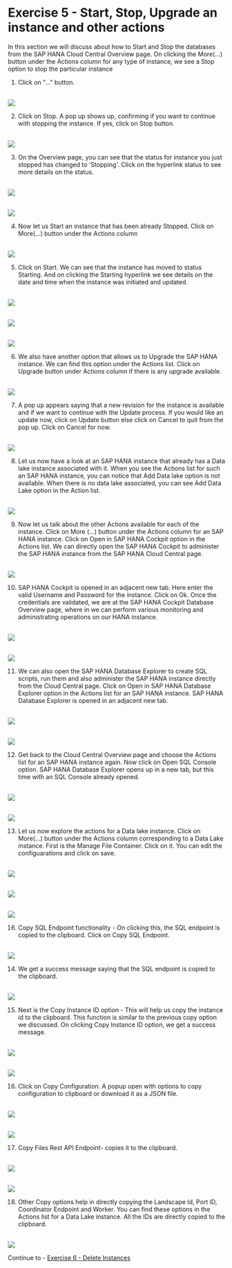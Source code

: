 # Exercise 5 - Start, Stop, Upgrade an instance and other actions

In this section we will discuss about how to Start and Stop the databases from the SAP HANA Cloud Central Overview page. On clicking the More(...) button under the Actions column for any type of instance, we see a Stop option to stop the particular instance


1. Click on "..." button.

<br>![](/exercises/ex_5/images/1.png)

2. Click on Stop. A pop up shows up, confirming if you want to continue with stopping the instance. If yes, click on Stop button.

<br>![](/exercises/ex_5/images/2.png)

3. On the Overview page, you can see that the status for instance you just stopped has changed to 'Stopping'. Click on the hyperlink status to see more details on the status.

<br>![](/exercises/ex_5/images/3.png)

<br>![](/exercises/ex_5/images/4.png)


4. Now let us Start an instance that has been already Stopped. Click on More(...) button under the Actions column

<br>![](/exercises/ex_5/images/5.png)

5. Click on Start. We can see that the instance has moved to status Starting. And on clicking the Starting hyperlink we see details on the date and time when the instance was initiated and updated.

<br>![](/exercises/ex_5/images/9.png)

<br>![](/exercises/ex_5/images/10.png)

<br>![](/exercises/ex_5/images/11.png)

6. We also have another option that allows us to Upgrade the SAP HANA instance. We can find this option under the Actions list. Click on Upgrade button under Actions column if there is any upgrade available.

<br>![](/exercises/ex_5/images/6.png)

7. A pop up appears saying that a new revision for the instance is available and if we want to continue with the Update process. If you would like an update now, click on Update button else click on Cancel to quit from the pop up. Click on Cancel for now.

<br>![](/exercises/ex_5/images/7.png)

8. Let us now have a look at an SAP HANA instance that already has a Data lake instance associated with it. When you see the Actions list for such an SAP HANA instance, you can notice that Add Data lake option is not available. When there is no data lake associated, you can see Add Data Lake option in the Action list.

<br>![](/exercises/ex_5/images/8.png)

9. Now let us talk about the other Actions available for each of the instance. Click on More (...) button under the Actions column for an SAP HANA instance. Click on Open in SAP HANA Cockpit option in the Actions list. We can directly open the SAP HANA Cockpit to administer the SAP HANA instance from the SAP HANA Cloud Central page.

<br>![](/exercises/ex_5/images/12.png)

10. SAP HANA Cockpit is opened in an adjacent new tab. Here enter the valid Username and Password for the instance. Click on Ok. Once the credentials are validated, we are at the SAP HANA Cockpit Database Overview page, where in we can perform various monitoring and administrating operations on our HANA instance.

<br>![](/exercises/ex_5/images/13_a.png)

<br>![](/exercises/ex_5/images/13_b.png)

11. We can also open the SAP HANA Database Explorer to create SQL scripts, run them and also administer the SAP HANA instance directly from the Cloud Central page. Click on Open in SAP HANA Database Explorer option in the Actions list for an SAP HANA instance. SAP HANA Database Explorer is opened in an adjacent new tab. 

<br>![](/exercises/ex_5/images/14_a.png)

<br>![](/exercises/ex_5/images/14_b.png)

12. Get back to the Cloud Central Overview page and choose the Actions list for an SAP HANA instance again. Now click on Open SQL Console option. SAP HANA Database Explorer opens up in a new tab, but this time with an SQL Console already opened.

<br>![](/exercises/ex_5/images/15_a.png)

<br>![](/exercises/ex_5/images/15_b.png)

13. Let us now explore the actions for a Data lake instance. Click on More(...) button under the Actions column corresponding to a Data Lake instance. First is the Manage File Container. Click on it. You can edit the configuarations and click on save.

<br>![](/exercises/ex_5/images/16.png)

<br>![](/exercises/ex_5/images/17.png)

<br>![](/exercises/ex_5/images/18.png)

16. Copy SQL Endpoint functionality - On clicking this, the SQL endpoint is copied to the clipboard. Click on Copy SQL Endpoint.

<br>![](/exercises/ex_5/images/19.png)

14. We get a success message saying that the SQL endpoint is copied to the clipboard.

<br>![](/exercises/ex_5/images/20.png)

15. Next is the Copy Instance ID option - This will help us copy the instance id to the clipboard. This function is similar to the previous copy option we discussed. On clicking Copy Instance ID option, we get a success message.

<br>![](/exercises/ex_5/images/21.png)

<br>![](/exercises/ex_5/images/22.png)

16. Click on Copy Configuration. A popup open with options to copy configuration to clipboard or download it as a JSON file.

<br>![](/exercises/ex_5/images/23.png)

<br>![](/exercises/ex_5/images/24.png)

17. Copy Files Rest API Endpoint- copies it to the clipboard.

<br>![](/exercises/ex_5/images/25.png)

<br>![](/exercises/ex_5/images/26.png)

18. Other Copy options help in directly copying the Landscape Id, Port ID, Coordinator Endpoint and Worker. You can find these options in the Actions list for a Data Lake instance. All the IDs are directly copied to the clipboard.

<br>![](/exercises/ex_5/images/27.png)


Continue to - [Exercise 6 - Delete Instances ](../ex_6/README.md)
